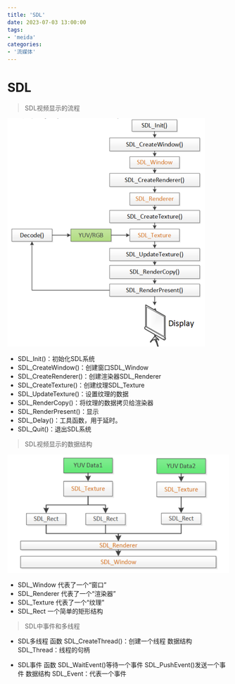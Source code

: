```yaml
---
title: 'SDL'
date: 2023-07-03 13:00:00
tags:
- 'meida'
categories:
- '流媒体'
---
```

# SDL

> SDL视频显示的流程

![sdl](./SDL.assets/sdl.png)

* SDL_Init()：初始化SDL系统
* SDL_CreateWindow()：创建窗口SDL_Window
* SDL_CreateRenderer()：创建渲染器SDL_Renderer
* SDL_CreateTexture()：创建纹理SDL_Texture
* SDL_UpdateTexture()：设置纹理的数据
* SDL_RenderCopy()：将纹理的数据拷贝给渲染器
* SDL_RenderPresent()：显示
* SDL_Delay()：工具函数，用于延时。
* SDL_Quit()：退出SDL系统

> SDL视频显示的数据结构

![sdl](./SDL.assets/sdl2.png)

* SDL_Window 代表了一个“窗口”
* SDL_Renderer 代表了一个“渲染器”
* SDL_Texture 代表了一个“纹理”
* SDL_Rect 一个简单的矩形结构

> SDL中事件和多线程

* SDL多线程
函数
SDL_CreateThread()：创建一个线程
数据结构
SDL_Thread：线程的句柄

* SDL事件
函数
SDL_WaitEvent()等待一个事件
SDL_PushEvent()发送一个事件
数据结构
SDL_Event：代表一个事件
